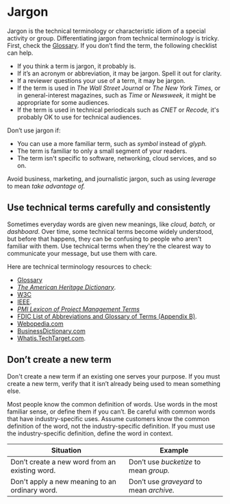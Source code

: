# Jargon

Jargon is the technical terminology or characteristic idiom of a special activity or group. Differentiating jargon from technical terminology is tricky. First, check the [Glossary](glossary.md). If you don’t find the term, the following checklist can help.

* If you think a term is jargon, it probably is.
* If it’s an acronym or abbreviation, it may be jargon. Spell it out for clarity.
* If a reviewer questions your use of a term, it may be jargon.
* If the term is used in *The Wall Street Journal* or *The New York Times,* or in general-interest magazines, such as *Time* or *Newsweek,* it might be appropriate for some audiences.
* If the term is used in technical periodicals such as *CNET* or *Recode,* it's probably OK to use for technical audiences.

Don’t use jargon if:

* You can use a more familiar term, such as *symbol* instead of *glyph.*
* The term is familiar to only a small segment of your readers.
* The term isn't specific to software, networking, cloud services, and so on.

Avoid business, marketing, and journalistic jargon, such as using *leverage* to mean *take advantage of.*

## Use technical terms carefully and consistently

Sometimes everyday words are given new meanings, like *cloud, batch,* or *dashboard*. Over time, some technical terms become widely understood, but before that happens, they can be confusing to people who aren't familiar with them. Use technical terms when they're the clearest way to communicate your message, but use them with care.

Here are technical terminology resources to check:

* [Glossary](glossary.md)
* [*The American Heritage Dictionary*](https://ahdictionary.com/).
* [W3C](https://www.w3.org/standards/xml)
* [IEEE](https://www.ieee.org/index.html).
* *[PMI Lexicon of Project Management Terms](https://www.pmi.org/PMBOK-Guide-and-Standards/PMI-lexicon.aspx)*
* [FDIC List of Abbreviations and Glossary of Terms (Appendix B)](https://www.fdic.gov/bank/historical/managing/documents/history-consolidated.pdf).
* [Webopedia.com](https://www.webopedia.com/)
* [BusinessDictionary.com](https://www.businessdictionary.com/)
* [Whatis.TechTarget.com](https://whatis.techtarget.com/).

## Don’t create a new term

Don't create a new term if an existing one serves your purpose. If you must create a new term, verify that it isn’t already being used to mean something else.

Most people know the common definition of words. Use words in the most familiar sense, or define them if you can’t. Be careful with common words that have industry-specific uses. Assume customers know the common definition of the word, not the industry-specific definition. If you must use the industry-specific definition, define the word in context.

|                   Situation                    |                 Example                  |
| ---------------------------------------------- | ---------------------------------------- |
| Don’t create a new word from an existing word. | Don’t use *bucketize* to mean *group.*   |
| Don't apply a new meaning to an ordinary word. | Don’t use *graveyard* to mean *archive.* |
